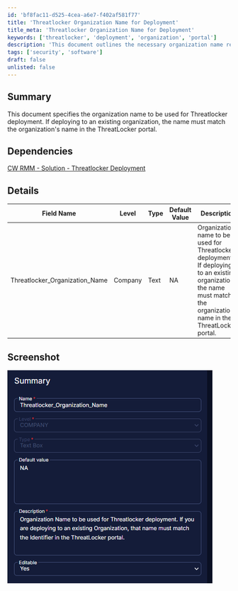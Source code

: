```yaml
---
id: 'bf8fac11-d525-4cea-a6e7-f402af581f77'
title: 'Threatlocker Organization Name for Deployment'
title_meta: 'Threatlocker Organization Name for Deployment'
keywords: ['threatlocker', 'deployment', 'organization', 'portal']
description: 'This document outlines the necessary organization name required for deploying Threatlocker. It emphasizes the importance of matching the name with the existing organization in the ThreatLocker portal for successful deployment.'
tags: ['security', 'software']
draft: false
unlisted: false
---
```


## Summary

This document specifies the organization name to be used for Threatlocker deployment. If deploying to an existing organization, the name must match the organization's name in the ThreatLocker portal.

## Dependencies

[CW RMM - Solution - Threatlocker Deployment](https://proval.itglue.com/DOC-5078775-17730657)

## Details

| Field Name                     | Level   | Type  | Default Value | Description                                                                                                                    | Editable |
|--------------------------------|---------|-------|---------------|-------------------------------------------------------------------------------------------------------------------------------|----------|
| Threatlocker_Organization_Name | Company | Text  | NA            | Organization name to be used for Threatlocker deployment. If deploying to an existing organization, the name must match the organization's name in the ThreatLocker portal. | Yes      |

## Screenshot

![Screenshot](../../../static/img/Company---Threatlocker_Organization_Name/image_1.png)
